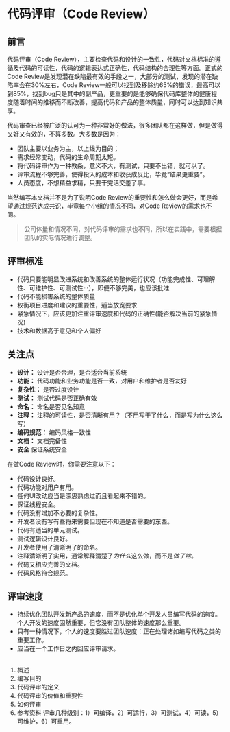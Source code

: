 # 代码评审（Code Review）

## 前言
代码评审（Code Review），主要检查代码和设计的一致性，代码对文档标准的遵循及代码的可读性，代码的逻辑表达式正确性，代码结构的合理性等方面。正式的Code Review是发现潜在缺陷最有效的手段之一，大部分的测试，发现的潜在缺陷率会在30%左右，Code Review一般可以找到及移除约65%的错误，最高可以到85%，找到bug只是其中的副产品，更重要的是能够确保代码库整体的健康程度随着时间的推移而不断改善，提高代码和产品的整体质量，同时可以达到知识共享。

代码审查已经被广泛的认可为一种非常好的做法，很多团队都在这样做，但是做得又好又有效的，不算多数。大多数是因为：
- 团队主要以业务为主，以上线为目的；
- 需求经常变动，代码的生命周期太短。
- 将代码评审作为一种教条，意义不大，有测试，只要不出错，就可以了。
- 评审流程不够完善，使得投入的成本和收获成反比，毕竟“结果更重要”。
- 人员态度，不想精益求精，只要干完活交差了事。

当然编写本文档并不是为了说明Code Review的重要性和怎么做会更好，而是希望通过规范达成共识，毕竟每个小组的情况不同，对Code Review的需求也不同。

> 公司体量和情况不同，对代码评审的需求也不同，所以在实践中，需要根据团队的实际情况进行调整。

## 评审标准
- 代码只要能明显改进系统和改善系统的整体运行状况（功能完成性、可理解性、可维护性、可测试性···），即便不够完美，也应该批准
- 代码不能损害系统的整体质量
- 权衡项目进度和建议的重要性，适当放宽要求
- 紧急情况下，应该更加注重评审速度和代码的正确性(能否解决当前的紧急情况)
- 技术和数据高于意见和个人偏好

## 关注点
- **设计：** 设计是否合理，是否适合当前系统
- **功能：** 代码功能和业务功能是否一致，对用户和维护者是否友好
- **复杂性：** 是否过度设计
- **测试：** 测试代码是否正确有效
- **命名：** 命名是否见名知意
- **注释：** 注释的可读性，是否清晰有用？（不用写干了什么，而是写为什么这么写）
- **编码规范：** 编码风格一致性
- **文档：** 文档完备性
- **安全** 保证系统安全

在做Code Review时，你需要注意以下：
-   代码设计良好。 
-   代码功能对用户有用。  
-   任何UI改动应当是深思熟虑过而且看起来不错的。   
-   保证线程安全。   
-   代码没有增加不必要的复杂性。 
-   开发者没有写有些将来需要但现在不知道是否需要的东西。  
-   代码有适当的单元测试。  
-   测试逻辑设计良好。 
-   开发者使用了清晰明了的命名。   
-   注释清晰明了实用，通常解释清楚了*为什么*这么做，而不是*做了啥*。  
-   代码又相应完善的文档。  
-   代码风格符合规范。  

## 评审速度
- 持续优化团队开发新产品的速度，而不是优化单个开发人员编写代码的速度。个人开发的速度固然重要，但它没有团队整体的速度那么重要。
- 只有一种情况下，个人的速度要胜过团队速度：正在处理诸如编写代码之类的重要工作。
- 应当在一个工作日之内回应评审请求。

## 

1. 概述
2. 编写目的
3. 代码评审的定义
4. 代码评审的价值和重要性
5. 如何评审
6. 参考资料
评审几种级别：1）可编译，2）可运行，3）可测试，4）可读，5）可维护，6）可重用。